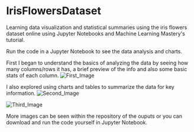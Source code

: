 # IrisFlowersDataset
Learning data visualization and statistical summaries using the iris flowers dataset online using Jupyter Notebooks and Machine Learning Mastery's tutorial.  

Run the code in a Jupyter Notebook to see the data analysis and charts. 

First I began to understand the basics of analyzing the data by seeing how many columns/rows it has, a brief preview of the info and also some basic stats of each column. 
![First_Image](https://github.com/muhanabegum/Iris_Flowers_Dataset/blob/master/1.PNG?raw=true)

I also explored using charts and tables to summarize the data for key information. 
![Second_Image](https://github.com/muhanabegum/Iris_Flowers_Dataset/blob/master/2.PNG?raw=true)

![Third_Image](https://github.com/muhanabegum/Iris_Flowers_Dataset/blob/master/3.PNG?raw=true)

More images can be seen within the repository of the ouputs or you can download and run the code yourself in Jupyter Notebook. 
